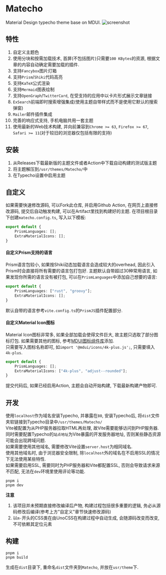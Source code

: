 # Matecho

Material Design typecho theme base on MDUI.
![screenshot](https://media.githubusercontent.com/media/KawaiiZapic/Matecho/md3/public/screenshot.png)

## 特性

1. 自定义主题色
2. 使用分块和按需加载技术, 首屏(不包括图片)只需要`100 KBytes`的资源, 根据文章的内容自动确定需要加载的插件.
3. 支持`Fancybox`图片灯箱
4. 支持`Prism`/`Shiki`代码高亮
5. 支持`KaTeX`公式渲染
6. 支持`Mermaid`图表绘制
7. 支持`OpenGraph`/`TwitterCard`, 在受支持的应用中以卡片形式展示文章链接
8. `ExSearch`前端即时搜索增强集成(使用主题自带样式而不是使用它默认的搜索弹窗)
9. `Mailer`邮件插件集成
10. 完善的响应式支持, 手机电脑共用一套主题
11. 使用最新的Web技术构建, 并向前兼容到`Chrome >= 63`, `Firefox >= 67`, `Safari >= 11`(对于较旧的浏览器仅包括有限的支持)

## 安装

1. 从Releases下载最新版的主题文件或者Action中下载自动构建的测试版主题
2. 将主题解压到`/usr/themes/Matecho/`中
3. 在Typecho设置中启用主题

## 自定义

如果需要快速修改源码, 可以Fork此仓库, 并启用Github Action, 在网页上直接修改源码, 提交后自动触发构建, 可以在Artifact里找到构建好的主题.
在项目根目录下创建`matecho.config.ts`, 写入以下模板:

```ts
export default {
    PrismLanguages: [];
    ExtraMaterialIcons: [];
}
```

#### 自定义Prism支持的语言

Prism语言包较小, 如果按Shiki动态加载语言会造成较大的overhead, 因此引入Prism时会直接将所有需要的语言包打包好. 主题默认自带超过30种常用语言, 如果发现你所需的语言没有被打包, 可以在`PrismLanguages`中添加自己想要的语言:

```ts
export default {
    PrismLanguages: ["rust", "groovy"];
    ExtraMaterialIcons: [];
}
```

默认自带的语言参考`vite.config.ts`的`PrismJS`插件配置部分.

#### 自定义Material Icon图标

Material Icon图标非常多, 如果全部加载会使得文件巨大, 故主题只选取了部分图标打包. 如果需要其他的图标, 参考[MDUI图标组件库](https://www.mdui.org/zh-cn/docs/2/libraries/icons)添加.  
只需要写入图标名称即可, 如`import '@mdui/icons/4k-plus.js';`, 只需要填入`4k-plus`.

```ts
export default {
    PrismLanguages: [];
    ExtraMaterialIcons: ["4k-plus", "adjust--rounded"];
}
```

提交代码后, 如果已经启用Action, 主题会自动开始构建, 下载最新构建产物即可.

## 开发

使用`localhost`作为域名安装Typecho, 并暴露在`80`, 安装Typecho后, 将`dist`文件夹软链接到Typecho目录中`/usr/themes/Matecho/`  
Vite被配置为从PHP服务器拉取HTML再处理, 故Vite需要能够访问到PHP服务器.  
同时需要配置Typecho的`站点地址`为Vite暴露的开发服务器地址, 否则某些静态资源可能会出现跨域问题.  
如果需要使用其他域名, 需要修改Vite设置`server.host`为相同域名.  
使用其他域名时, 由于浏览器安全限制, 除`localhost`外的域名在不启用SSL的情况下无法使用某些特性.  
如果需要启用SSL, 需要同时为PHP服务器和Vite都配置SSL, 否则会导致请求来源不匹配, 无法在`dev`环境里使用评论等功能.

```
pnpm i
pnpm dev
```

**注意**

1. 该项目并未预期直接修改编译后产物, 构建过程包括很多重要的逻辑, 务必从源码修改后编译(参考上方"自定义"章节快速修改源码)
2. 以`m-`开头的CSS类在由UnoCSS在构建过程中自动生成, 会随源码改变而改变, 不可依赖其定位元素

## 构建

```
pnpm i
pnpm build
```

生成在`dist`目录下, 重命名`dist`文件夹到`Matecho`, 并放在`usr/theme`下.
